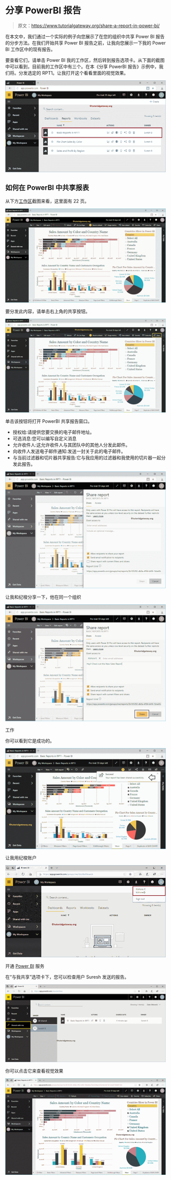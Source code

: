 # 分享 PowerBI 报告

> 原文：<https://www.tutorialgateway.org/share-a-report-in-power-bi/>

在本文中，我们通过一个实际的例子向您展示了在您的组织中共享 Power BI 报告的分步方法。在我们开始共享 Power BI 报告之前，让我向您展示一下我的 Power BI 工作区中的现有报告。

要查看它们，请单击 Power BI 我的工作区，然后转到报告选项卡。从下面的截图中可以看到，目前我的工作区中有三个。在本《分享 PowerBI 报告》示例中，我们将。分发选定的 RPT1。让我打开这个看看里面的视觉效果。

![Share a Report in Power BI 1](img/d127b87dcc9ce8d4188899c51ec25f2f.png)

## 如何在 PowerBI 中共享报表

从下方[工作区](https://www.tutorialgateway.org/create-power-bi-workspace/)截图来看，这里面有 22 页。

![Share a Report in Power BI 2](img/0b3e3750c6cdddd5513d2bddcfb60bd5.png)

要分发此内容，请单击右上角的共享按钮。

![Share a Report in Power BI 3](img/0157fb7e884fb9ddd90569a42851c4ab.png)

单击该按钮将打开 PowerBI 共享报告窗口。

*   授权给:请提供您要交换的电子邮件地址。
*   可选消息:您可以编写自定义消息
*   允许收件人:这允许收件人与其团队中的其他人分发此邮件。
*   向收件人发送电子邮件通知:发送一封关于此的电子邮件。
*   与当前过滤器和切片器共享报告:它与我应用的过滤器和我使用的切片器一起分发此报告。

![Share a Report in Power BI 4](img/3204ee30cb50e0c9e4fe6666a4c67db3.png)

让我和纪梭分享一下，他在同一个组织

![Share a Report in Power BI 5](img/372c7e8dbec2548192fc006c65b0e9c9.png)

工作

你可以看到它是成功的。

![Share a Report in Power BI 6](img/b9fb7adb4dc84f82559425dee12daa61.png)

让我用纪梭账户

![Share a Report in Power BI 7](img/366e389d8401cafb4ae53b6ac1268b38.png)

开通 [Power BI](https://www.tutorialgateway.org/power-bi-tutorial/) 服务

在“与我共享”选项卡下，您可以检查用户 Suresh 发送的报告。

![Share a Report in Power BI 8](img/4278cbfc33534a8ceca6d31c531ec3ca.png)

你可以点击它来查看视觉效果

![Share a Report in Power BI 9](img/bdf75228643babb34b4599ccb28a0d41.png)
